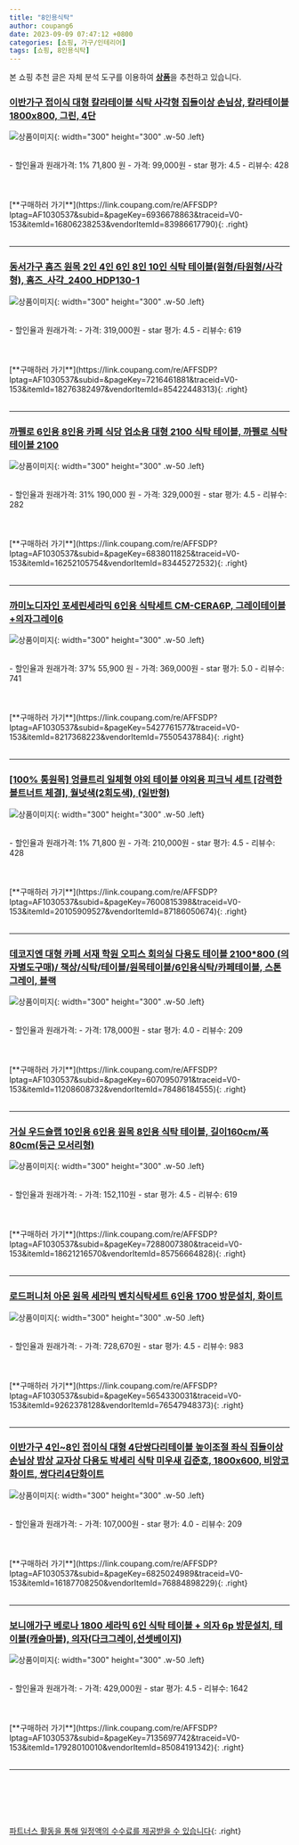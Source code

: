 ```yaml
---
title: "8인용식탁"
author: coupang6
date: 2023-09-09 07:47:12 +0800
categories: [쇼핑, 가구/인테리어]
tags: [쇼핑, 8인용식탁]
---
```


본 쇼핑 추천 글은 자체 분석 도구를 이용하여 [**상품**](https://link.coupang.com/a/bao1ui)을 추천하고 있습니다.

### [이반가구 접이식 대형 칼라테이블 식탁 사각형 집들이상 손님상, 칼라테이블 1800x800, 그린, 4단](https://link.coupang.com/re/AFFSDP?lptag=AF1030537&subid=&pageKey=6936678863&traceid=V0-153&itemId=16806238253&vendorItemId=83986617790)

![상품이미지](https://thumbnail8.coupangcdn.com/thumbnails/remote/230x230ex/image/vendor_inventory/3e04/12b39c3eaf6f432d1b4baf9303b39eb7648c0bfc228fc4c8b51b694bb39f.jpg){: width="300" height="300" .w-50 .left}


<br>
- 할인율과 원래가격: 1%  71,800   원
- 가격: 99,000원
- star 평가: 4.5
- 리뷰수: 428
<br>
<br>
<br>
<br>
[**구매하러 가기**](https://link.coupang.com/re/AFFSDP?lptag=AF1030537&subid=&pageKey=6936678863&traceid=V0-153&itemId=16806238253&vendorItemId=83986617790){: .right}
<br>
<br>

---

### [동서가구 홈즈 원목 2인 4인 6인 8인 10인 식탁 테이블(원형/타원형/사각형), 홈즈_사각_2400_HDP130-1](https://link.coupang.com/re/AFFSDP?lptag=AF1030537&subid=&pageKey=7216461881&traceid=V0-153&itemId=18276382497&vendorItemId=85422448313)

![상품이미지](https://thumbnail6.coupangcdn.com/thumbnails/remote/230x230ex/image/vendor_inventory/9103/82581e6b96a7f19e971b2d5927ec46354042ebb01d405da8641b3d756e01.jpg){: width="300" height="300" .w-50 .left}


<br>
- 할인율과 원래가격: 
- 가격: 319,000원
- star 평가: 4.5
- 리뷰수: 619
<br>
<br>
<br>
<br>
[**구매하러 가기**](https://link.coupang.com/re/AFFSDP?lptag=AF1030537&subid=&pageKey=7216461881&traceid=V0-153&itemId=18276382497&vendorItemId=85422448313){: .right}
<br>
<br>

---

### [까펠로 6인용 8인용 카페 식당 업소용 대형 2100 식탁 테이블, 까펠로 식탁테이블 2100](https://link.coupang.com/re/AFFSDP?lptag=AF1030537&subid=&pageKey=6838011825&traceid=V0-153&itemId=16252105754&vendorItemId=83445272532)

![상품이미지](https://thumbnail9.coupangcdn.com/thumbnails/remote/230x230ex/image/vendor_inventory/0e61/9173c2297e32ab1dd2751396054c57cea989bb4837ab114bcb9a4985551c.jpg){: width="300" height="300" .w-50 .left}


<br>
- 할인율과 원래가격: 31%  190,000   원
- 가격: 329,000원
- star 평가: 4.5
- 리뷰수: 282
<br>
<br>
<br>
<br>
[**구매하러 가기**](https://link.coupang.com/re/AFFSDP?lptag=AF1030537&subid=&pageKey=6838011825&traceid=V0-153&itemId=16252105754&vendorItemId=83445272532){: .right}
<br>
<br>

---

### [까미노디자인 포세린세라믹 6인용 식탁세트 CM-CERA6P, 그레이테이블+의자그레이6](https://link.coupang.com/re/AFFSDP?lptag=AF1030537&subid=&pageKey=5427761577&traceid=V0-153&itemId=8217368223&vendorItemId=75505437884)

![상품이미지](https://thumbnail7.coupangcdn.com/thumbnails/remote/230x230ex/image/vendor_inventory/e3cf/503fbfb2b873266caf121af4d2ac835006c3f44415f1b9d2eb67d22b994a.jpg){: width="300" height="300" .w-50 .left}


<br>
- 할인율과 원래가격: 37%  55,900   원
- 가격: 369,000원
- star 평가: 5.0
- 리뷰수: 741
<br>
<br>
<br>
<br>
[**구매하러 가기**](https://link.coupang.com/re/AFFSDP?lptag=AF1030537&subid=&pageKey=5427761577&traceid=V0-153&itemId=8217368223&vendorItemId=75505437884){: .right}
<br>
<br>

---

### [[100% 통원목] 엉클트리 일체형 야외 테이블 야외용 피크닉 세트 [강력한 볼트너트 체결], 월넛색(2회도색), (일반형)](https://link.coupang.com/re/AFFSDP?lptag=AF1030537&subid=&pageKey=7600815398&traceid=V0-153&itemId=20105909527&vendorItemId=87186050674)

![상품이미지](https://thumbnail9.coupangcdn.com/thumbnails/remote/230x230ex/image/vendor_inventory/967a/03f4d6982d0cff0b6b07f5053b92fb196ea824ee8866fec8cee033ee841e.JPG){: width="300" height="300" .w-50 .left}


<br>
- 할인율과 원래가격: 1%  71,800   원
- 가격: 210,000원
- star 평가: 4.5
- 리뷰수: 428
<br>
<br>
<br>
<br>
[**구매하러 가기**](https://link.coupang.com/re/AFFSDP?lptag=AF1030537&subid=&pageKey=7600815398&traceid=V0-153&itemId=20105909527&vendorItemId=87186050674){: .right}
<br>
<br>

---

### [데코지엔 대형 카페 서재 학원 오피스 회의실 다용도 테이블 2100*800 (의자별도구매)/ 책상/식탁/테이블/원목테이블/6인용식탁/카페테이블, 스톤그레이, 블랙](https://link.coupang.com/re/AFFSDP?lptag=AF1030537&subid=&pageKey=6070950791&traceid=V0-153&itemId=11208608732&vendorItemId=78486184555)

![상품이미지](https://thumbnail8.coupangcdn.com/thumbnails/remote/230x230ex/image/vendor_inventory/cc43/d718a9cc69e5ee5f1e271b8a88a90d06a14fa7df39ba4902c38fbaa6407b.jpg){: width="300" height="300" .w-50 .left}


<br>
- 할인율과 원래가격: 
- 가격: 178,000원
- star 평가: 4.0
- 리뷰수: 209
<br>
<br>
<br>
<br>
[**구매하러 가기**](https://link.coupang.com/re/AFFSDP?lptag=AF1030537&subid=&pageKey=6070950791&traceid=V0-153&itemId=11208608732&vendorItemId=78486184555){: .right}
<br>
<br>

---

### [거실 우드슬랩 10인용 6인용 원목 8인용 식탁 테이블, 길이160cm/폭80cm(둥근 모서리형)](https://link.coupang.com/re/AFFSDP?lptag=AF1030537&subid=&pageKey=7288007380&traceid=V0-153&itemId=18621216570&vendorItemId=85756664828)

![상품이미지](https://thumbnail7.coupangcdn.com/thumbnails/remote/230x230ex/image/vendor_inventory/074f/c76092ff5bc4584e26880c639445bf60fbb80f177e330a712be32341bd3a.png){: width="300" height="300" .w-50 .left}


<br>
- 할인율과 원래가격: 
- 가격: 152,110원
- star 평가: 4.5
- 리뷰수: 619
<br>
<br>
<br>
<br>
[**구매하러 가기**](https://link.coupang.com/re/AFFSDP?lptag=AF1030537&subid=&pageKey=7288007380&traceid=V0-153&itemId=18621216570&vendorItemId=85756664828){: .right}
<br>
<br>

---

### [로드퍼니처 아몬 원목 세라믹 벤치식탁세트 6인용 1700 방문설치, 화이트](https://link.coupang.com/re/AFFSDP?lptag=AF1030537&subid=&pageKey=5654330031&traceid=V0-153&itemId=9262378128&vendorItemId=76547948373)

![상품이미지](https://thumbnail8.coupangcdn.com/thumbnails/remote/230x230ex/image/retail/images/2021/06/09/19/4/4477c5f8-f6b0-4184-bb49-c2b052632bd8.jpg){: width="300" height="300" .w-50 .left}


<br>
- 할인율과 원래가격: 
- 가격: 728,670원
- star 평가: 4.5
- 리뷰수: 983
<br>
<br>
<br>
<br>
[**구매하러 가기**](https://link.coupang.com/re/AFFSDP?lptag=AF1030537&subid=&pageKey=5654330031&traceid=V0-153&itemId=9262378128&vendorItemId=76547948373){: .right}
<br>
<br>

---

### [이반가구 4인~8인 접이식 대형 4단쌍다리테이블 높이조절 좌식 집들이상 손님상 밥상 교자상 다용도 박세리 식탁 미우새 김준호, 1800x600, 비앙코화이트, 쌍다리4단화이트](https://link.coupang.com/re/AFFSDP?lptag=AF1030537&subid=&pageKey=6825024989&traceid=V0-153&itemId=16187708250&vendorItemId=76884898229)

![상품이미지](https://thumbnail9.coupangcdn.com/thumbnails/remote/230x230ex/image/vendor_inventory/f0a0/79330be470932c5c27bcaef288ce42abaa42cb1cf3f5c2de6523a9bec4b7.jpg){: width="300" height="300" .w-50 .left}


<br>
- 할인율과 원래가격: 
- 가격: 107,000원
- star 평가: 4.0
- 리뷰수: 209
<br>
<br>
<br>
<br>
[**구매하러 가기**](https://link.coupang.com/re/AFFSDP?lptag=AF1030537&subid=&pageKey=6825024989&traceid=V0-153&itemId=16187708250&vendorItemId=76884898229){: .right}
<br>
<br>

---

### [보니애가구 베로나 1800 세라믹 6인 식탁 테이블 + 의자 6p 방문설치, 테이블(캐슬마블), 의자(다크그레이,선셋베이지)](https://link.coupang.com/re/AFFSDP?lptag=AF1030537&subid=&pageKey=7135697742&traceid=V0-153&itemId=17928010010&vendorItemId=85084191342)

![상품이미지](https://thumbnail10.coupangcdn.com/thumbnails/remote/230x230ex/image/retail/images/2972576964851060-8a387464-fd54-44ca-98a3-995463f7f925.jpg){: width="300" height="300" .w-50 .left}


<br>
- 할인율과 원래가격: 
- 가격: 429,000원
- star 평가: 4.5
- 리뷰수: 1642
<br>
<br>
<br>
<br>
[**구매하러 가기**](https://link.coupang.com/re/AFFSDP?lptag=AF1030537&subid=&pageKey=7135697742&traceid=V0-153&itemId=17928010010&vendorItemId=85084191342){: .right}
<br>
<br>

---
<br><br><br><br><br> [파트너스 활동을 통해 일정액의 수수료를 제공받을 수 있습니다](https://link.coupang.com/a/bao1ui){: .right}